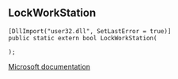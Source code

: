## LockWorkStation

```
[DllImport("user32.dll", SetLastError = true)]
public static extern bool LockWorkStation(
   
);
```

[Microsoft documentation](https://docs.microsoft.com/en-us/windows/win32/api/winuser/nf-winuser-lockworkstation)
